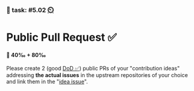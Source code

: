 ### 💪 task: #5.02 [⏲️](https://youtu.be/h1uaTOmvZbA)

# Public Pull Request ✅

#### 🏅 40‰ + 80‰

Please create 2 (good [DoD ✅](https://openpracticelibrary.com/practice/definition-of-done/)) public PRs of your "contribution ideas" addressing **the actual issues** in the upstream repositories of your choice and link them in the "[idea issue](https://github.com/digital-sustainability/module-eoss-hs24-sandbox/issues/131)".

